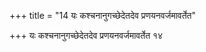 +++
title = "14 यः कश्चनानुगच्छेदेतदेव प्रणयनवर्जमावर्तेत"

+++
यः कश्चनानुगच्छेदेतदेव प्रणयनवर्जमावर्तेत १४